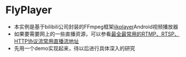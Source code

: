 # FlyPlayer
* 本实例是基于bilibili公司封装的FFmpeg框架[ijkplayer](https://github.com/Bilibili/ijkplayer)Android视频播放器
* 如果要需要网上的一些直播资源，可以参看[最全最常用的RTMP、RTSP、HTTP协议流常用直播流地址](https://blog.csdn.net/u014162133/article/details/81188410)
* 先用一个demo实现起来，待以后进行具体深入的研究
